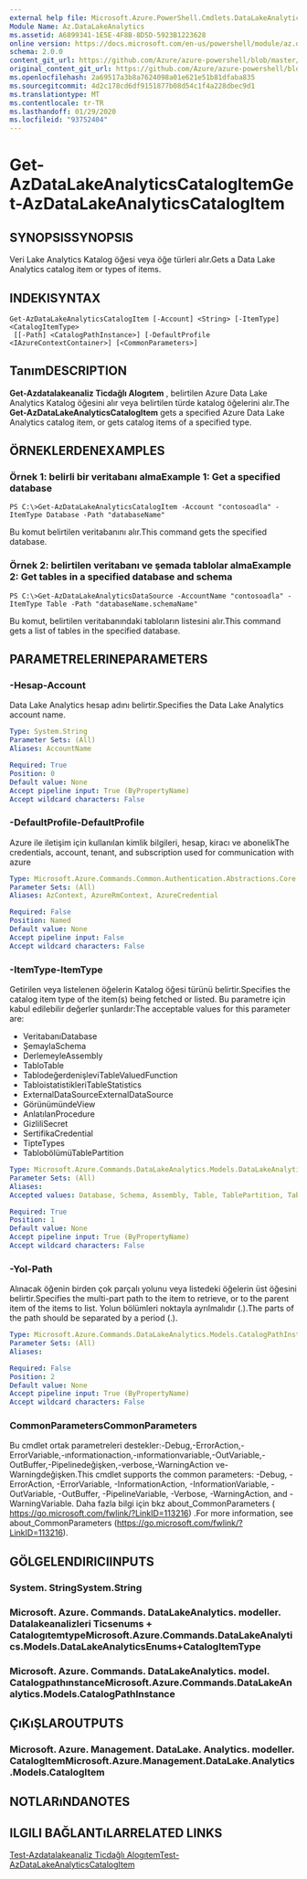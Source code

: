 ```yaml
---
external help file: Microsoft.Azure.PowerShell.Cmdlets.DataLakeAnalytics.dll-Help.xml
Module Name: Az.DataLakeAnalytics
ms.assetid: A6899341-1E5E-4F8B-8D5D-5923B1223628
online version: https://docs.microsoft.com/en-us/powershell/module/az.datalakeanalytics/get-azdatalakeanalyticscatalogitem
schema: 2.0.0
content_git_url: https://github.com/Azure/azure-powershell/blob/master/src/DataLakeAnalytics/DataLakeAnalytics/help/Get-AzDataLakeAnalyticsCatalogItem.md
original_content_git_url: https://github.com/Azure/azure-powershell/blob/master/src/DataLakeAnalytics/DataLakeAnalytics/help/Get-AzDataLakeAnalyticsCatalogItem.md
ms.openlocfilehash: 2a69517a3b8a7624098a01e621e51b81dfaba835
ms.sourcegitcommit: 4d2c178cd6df9151877b08d54c1f4a228dbec9d1
ms.translationtype: MT
ms.contentlocale: tr-TR
ms.lasthandoff: 01/29/2020
ms.locfileid: "93752404"
---
```

# <span data-ttu-id="f63a8-101">Get-AzDataLakeAnalyticsCatalogItem</span><span class="sxs-lookup"><span data-stu-id="f63a8-101">Get-AzDataLakeAnalyticsCatalogItem</span></span>

## <span data-ttu-id="f63a8-102">SYNOPSIS</span><span class="sxs-lookup"><span data-stu-id="f63a8-102">SYNOPSIS</span></span>
<span data-ttu-id="f63a8-103">Veri Lake Analytics Katalog öğesi veya öğe türleri alır.</span><span class="sxs-lookup"><span data-stu-id="f63a8-103">Gets a Data Lake Analytics catalog item or types of items.</span></span>

## <span data-ttu-id="f63a8-104">INDEKI</span><span class="sxs-lookup"><span data-stu-id="f63a8-104">SYNTAX</span></span>

```
Get-AzDataLakeAnalyticsCatalogItem [-Account] <String> [-ItemType] <CatalogItemType>
 [[-Path] <CatalogPathInstance>] [-DefaultProfile <IAzureContextContainer>] [<CommonParameters>]
```

## <span data-ttu-id="f63a8-105">Tanım</span><span class="sxs-lookup"><span data-stu-id="f63a8-105">DESCRIPTION</span></span>
<span data-ttu-id="f63a8-106">**Get-Azdatalakeanaliz Ticdağlı Alogıtem** , belirtilen Azure Data Lake Analytics Katalog öğesini alır veya belirtilen türde katalog öğelerini alır.</span><span class="sxs-lookup"><span data-stu-id="f63a8-106">The **Get-AzDataLakeAnalyticsCatalogItem** gets a specified Azure Data Lake Analytics catalog item, or gets catalog items of a specified type.</span></span>

## <span data-ttu-id="f63a8-107">ÖRNEKLERDEN</span><span class="sxs-lookup"><span data-stu-id="f63a8-107">EXAMPLES</span></span>

### <span data-ttu-id="f63a8-108">Örnek 1: belirli bir veritabanı alma</span><span class="sxs-lookup"><span data-stu-id="f63a8-108">Example 1: Get a specified database</span></span>
```
PS C:\>Get-AzDataLakeAnalyticsCatalogItem -Account "contosoadla" -ItemType Database -Path "databaseName"
```

<span data-ttu-id="f63a8-109">Bu komut belirtilen veritabanını alır.</span><span class="sxs-lookup"><span data-stu-id="f63a8-109">This command gets the specified database.</span></span>

### <span data-ttu-id="f63a8-110">Örnek 2: belirtilen veritabanı ve şemada tablolar alma</span><span class="sxs-lookup"><span data-stu-id="f63a8-110">Example 2: Get tables in a specified database and schema</span></span>
```
PS C:\>Get-AzDataLakeAnalyticsDataSource -AccountName "contosoadla" -ItemType Table -Path "databaseName.schemaName"
```

<span data-ttu-id="f63a8-111">Bu komut, belirtilen veritabanındaki tabloların listesini alır.</span><span class="sxs-lookup"><span data-stu-id="f63a8-111">This command gets a list of tables in the specified database.</span></span>

## <span data-ttu-id="f63a8-112">PARAMETRELERINE</span><span class="sxs-lookup"><span data-stu-id="f63a8-112">PARAMETERS</span></span>

### <span data-ttu-id="f63a8-113">-Hesap</span><span class="sxs-lookup"><span data-stu-id="f63a8-113">-Account</span></span>
<span data-ttu-id="f63a8-114">Data Lake Analytics hesap adını belirtir.</span><span class="sxs-lookup"><span data-stu-id="f63a8-114">Specifies the Data Lake Analytics account name.</span></span>

```yaml
Type: System.String
Parameter Sets: (All)
Aliases: AccountName

Required: True
Position: 0
Default value: None
Accept pipeline input: True (ByPropertyName)
Accept wildcard characters: False
```

### <span data-ttu-id="f63a8-115">-DefaultProfile</span><span class="sxs-lookup"><span data-stu-id="f63a8-115">-DefaultProfile</span></span>
<span data-ttu-id="f63a8-116">Azure ile iletişim için kullanılan kimlik bilgileri, hesap, kiracı ve abonelik</span><span class="sxs-lookup"><span data-stu-id="f63a8-116">The credentials, account, tenant, and subscription used for communication with azure</span></span>

```yaml
Type: Microsoft.Azure.Commands.Common.Authentication.Abstractions.Core.IAzureContextContainer
Parameter Sets: (All)
Aliases: AzContext, AzureRmContext, AzureCredential

Required: False
Position: Named
Default value: None
Accept pipeline input: False
Accept wildcard characters: False
```

### <span data-ttu-id="f63a8-117">-ItemType</span><span class="sxs-lookup"><span data-stu-id="f63a8-117">-ItemType</span></span>
<span data-ttu-id="f63a8-118">Getirilen veya listelenen öğelerin Katalog öğesi türünü belirtir.</span><span class="sxs-lookup"><span data-stu-id="f63a8-118">Specifies the catalog item type of the item(s) being fetched or listed.</span></span>
<span data-ttu-id="f63a8-119">Bu parametre için kabul edilebilir değerler şunlardır:</span><span class="sxs-lookup"><span data-stu-id="f63a8-119">The acceptable values for this parameter are:</span></span>
- <span data-ttu-id="f63a8-120">Veritabanı</span><span class="sxs-lookup"><span data-stu-id="f63a8-120">Database</span></span>
- <span data-ttu-id="f63a8-121">Şemayla</span><span class="sxs-lookup"><span data-stu-id="f63a8-121">Schema</span></span>
- <span data-ttu-id="f63a8-122">Derlemeyle</span><span class="sxs-lookup"><span data-stu-id="f63a8-122">Assembly</span></span>
- <span data-ttu-id="f63a8-123">Tablo</span><span class="sxs-lookup"><span data-stu-id="f63a8-123">Table</span></span>
- <span data-ttu-id="f63a8-124">Tablodeğerdenişlevi</span><span class="sxs-lookup"><span data-stu-id="f63a8-124">TableValuedFunction</span></span>
- <span data-ttu-id="f63a8-125">Tabloistatistikleri</span><span class="sxs-lookup"><span data-stu-id="f63a8-125">TableStatistics</span></span>
- <span data-ttu-id="f63a8-126">ExternalDataSource</span><span class="sxs-lookup"><span data-stu-id="f63a8-126">ExternalDataSource</span></span>
- <span data-ttu-id="f63a8-127">Görünümünde</span><span class="sxs-lookup"><span data-stu-id="f63a8-127">View</span></span>
- <span data-ttu-id="f63a8-128">Anlatılan</span><span class="sxs-lookup"><span data-stu-id="f63a8-128">Procedure</span></span>
- <span data-ttu-id="f63a8-129">Gizlili</span><span class="sxs-lookup"><span data-stu-id="f63a8-129">Secret</span></span>
- <span data-ttu-id="f63a8-130">Sertifika</span><span class="sxs-lookup"><span data-stu-id="f63a8-130">Credential</span></span>
- <span data-ttu-id="f63a8-131">Tipte</span><span class="sxs-lookup"><span data-stu-id="f63a8-131">Types</span></span>
- <span data-ttu-id="f63a8-132">Tablobölümü</span><span class="sxs-lookup"><span data-stu-id="f63a8-132">TablePartition</span></span>

```yaml
Type: Microsoft.Azure.Commands.DataLakeAnalytics.Models.DataLakeAnalyticsEnums+CatalogItemType
Parameter Sets: (All)
Aliases:
Accepted values: Database, Schema, Assembly, Table, TablePartition, TableValuedFunction, TableStatistics, ExternalDataSource, View, Procedure, Secret, Credential, Types, Package

Required: True
Position: 1
Default value: None
Accept pipeline input: True (ByPropertyName)
Accept wildcard characters: False
```

### <span data-ttu-id="f63a8-133">-Yol</span><span class="sxs-lookup"><span data-stu-id="f63a8-133">-Path</span></span>
<span data-ttu-id="f63a8-134">Alınacak öğenin birden çok parçalı yolunu veya listedeki öğelerin üst öğesini belirtir.</span><span class="sxs-lookup"><span data-stu-id="f63a8-134">Specifies the multi-part path to the item to retrieve, or to the parent item of the items to list.</span></span>
<span data-ttu-id="f63a8-135">Yolun bölümleri noktayla ayrılmalıdır (.).</span><span class="sxs-lookup"><span data-stu-id="f63a8-135">The parts of the path should be separated by a period (.).</span></span>

```yaml
Type: Microsoft.Azure.Commands.DataLakeAnalytics.Models.CatalogPathInstance
Parameter Sets: (All)
Aliases:

Required: False
Position: 2
Default value: None
Accept pipeline input: True (ByPropertyName)
Accept wildcard characters: False
```

### <span data-ttu-id="f63a8-136">CommonParameters</span><span class="sxs-lookup"><span data-stu-id="f63a8-136">CommonParameters</span></span>
<span data-ttu-id="f63a8-137">Bu cmdlet ortak parametreleri destekler:-Debug,-ErrorAction,-ErrorVariable,-ınformationaction,-ınformationvariable,-OutVariable,-OutBuffer,-Pipelinedeğişken,-verbose,-WarningAction ve-Warningdeğişken.</span><span class="sxs-lookup"><span data-stu-id="f63a8-137">This cmdlet supports the common parameters: -Debug, -ErrorAction, -ErrorVariable, -InformationAction, -InformationVariable, -OutVariable, -OutBuffer, -PipelineVariable, -Verbose, -WarningAction, and -WarningVariable.</span></span> <span data-ttu-id="f63a8-138">Daha fazla bilgi için bkz about_CommonParameters ( https://go.microsoft.com/fwlink/?LinkID=113216) .</span><span class="sxs-lookup"><span data-stu-id="f63a8-138">For more information, see about_CommonParameters (https://go.microsoft.com/fwlink/?LinkID=113216).</span></span>

## <span data-ttu-id="f63a8-139">GÖLGELENDIRICI</span><span class="sxs-lookup"><span data-stu-id="f63a8-139">INPUTS</span></span>

### <span data-ttu-id="f63a8-140">System. String</span><span class="sxs-lookup"><span data-stu-id="f63a8-140">System.String</span></span>

### <span data-ttu-id="f63a8-141">Microsoft. Azure. Commands. DataLakeAnalytics. modeller. Datalakeanalizleri Ticsenums + Catalogıtemtype</span><span class="sxs-lookup"><span data-stu-id="f63a8-141">Microsoft.Azure.Commands.DataLakeAnalytics.Models.DataLakeAnalyticsEnums+CatalogItemType</span></span>

### <span data-ttu-id="f63a8-142">Microsoft. Azure. Commands. DataLakeAnalytics. model. Catalogpathınstance</span><span class="sxs-lookup"><span data-stu-id="f63a8-142">Microsoft.Azure.Commands.DataLakeAnalytics.Models.CatalogPathInstance</span></span>

## <span data-ttu-id="f63a8-143">ÇıKıŞLAR</span><span class="sxs-lookup"><span data-stu-id="f63a8-143">OUTPUTS</span></span>

### <span data-ttu-id="f63a8-144">Microsoft. Azure. Management. DataLake. Analytics. modeller. CatalogItem</span><span class="sxs-lookup"><span data-stu-id="f63a8-144">Microsoft.Azure.Management.DataLake.Analytics.Models.CatalogItem</span></span>

## <span data-ttu-id="f63a8-145">NOTLARıNDA</span><span class="sxs-lookup"><span data-stu-id="f63a8-145">NOTES</span></span>

## <span data-ttu-id="f63a8-146">ILGILI BAĞLANTıLAR</span><span class="sxs-lookup"><span data-stu-id="f63a8-146">RELATED LINKS</span></span>

[<span data-ttu-id="f63a8-147">Test-Azdatalakeanaliz Ticdağlı Alogıtem</span><span class="sxs-lookup"><span data-stu-id="f63a8-147">Test-AzDataLakeAnalyticsCatalogItem</span></span>](./Test-AzDataLakeAnalyticsCatalogItem.md)


